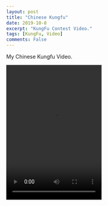 ```yaml
---
layout: post
title: "Chinese Kungfu"
date: 2019-10-8
excerpt: "KungFu Contest Video."
tags: [KungFu, Video]
comments: False
---
```


My Chinese Kungfu Video.
<div class="wrapper">
<video width="254" height="360" src="/assets/kungfu.mp4" controls="controls">
您的浏览器不支持 video 标签。
</div>
